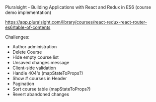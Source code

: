Pluralsight - Building Applications with React and Redux in ES6 (course demo implementation)

https://app.pluralsight.com/library/courses/react-redux-react-router-es6/table-of-contents

Challenges:
- Author administration
- Delete Course
- Hide empty course list
- Unsaved changes message
- Client-side validation
- Handle 404's (mapStateToProps?)
- Show # courses in Header
- Pagination
- Sort course table (mapStateToProps?)
- Revert abandoned changes
